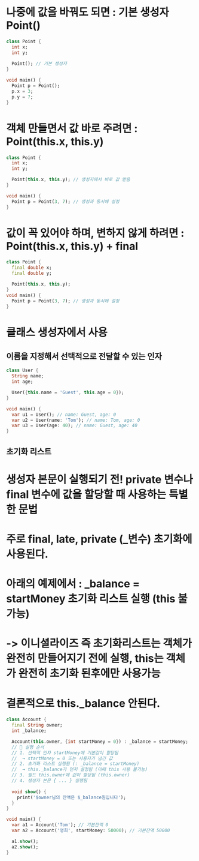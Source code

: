 # 나중에 값을 바꿔도 되면	: 기본 생성자 Point()
```dart
class Point {
  int x;
  int y;
  
  Point(); // 기본 생성자
}

void main() {
  Point p = Point();
  p.x = 3;
  p.y = 7;
}
```

# 객체 만들면서 값 바로 주려면 : Point(this.x, this.y)
```dart
class Point {
  int x;
  int y;

  Point(this.x, this.y); // 생성자에서 바로 값 받음
}

void main() {
  Point p = Point(3, 7); // 생성과 동시에 설정
}
```

# 값이 꼭 있어야 하며, 변하지 않게 하려면 : Point(this.x, this.y) + final
```dart
class Point {
  final double x;
  final double y;

  Point(this.x, this.y);
}
void main() {
  Point p = Point(3, 7); // 생성과 동시에 설정
}
```

# 클래스 생성자에서 사용
## 이름을 지정해서 선택적으로 전달할 수 있는 인자
```dart
class User {
  String name;
  int age;

  User({this.name = 'Guest', this.age = 0});
}

void main() {
  var u1 = User(); // name: Guest, age: 0
  var u2 = User(name: 'Tom'); // name: Tom, age: 0
  var u3 = User(age: 40); // name: Guest, age: 40
}
```

## 초기화 리스트 
# 생성자 본문이 실행되기 전! private 변수나 final 변수에 값을 할당할 때 사용하는 특별한 문법
# 주로 final, late, private (_변수) 초기화에 사용된다.
# 아래의 예제에서 : _balance = startMoney	초기화 리스트 실행 (this 불가능)
# -> 이니셜라이즈 즉 초기화리스트는 객체가 완전히 만들어지기 전에 실행, this는 객체가 완전히 초기화 된후에만 사용가능
# 결론적으로 this._balance 안된다.


```dart
class Account {
  final String owner;
  int _balance;

  Account(this.owner, {int startMoney = 0}) : _balance = startMoney;
  // 🎯 실행 순서
  // 1. 선택적 인자 startMoney에 기본값이 할당됨
  //  → startMoney = 0 또는 사용자가 넘긴 값
  // 2. 초기화 리스트 실행됨 (: _balance = startMoney)
  //  → this._balance가 먼저 설정됨 (이때 this 사용 불가능)
  // 3. 필드 this.owner에 값이 할당됨 (this.owner)
  // 4. 생성자 본문 { ... } 실행됨
  
  void show() {
    print('$owner님의 잔액은 $_balance원입니다');
  }
}

void main() {
  var a1 = Account('Tom'); // 기본잔액 0
  var a2 = Account('영희', startMoney: 50000); // 기본잔액 50000

  a1.show();
  a2.show();
}
```

